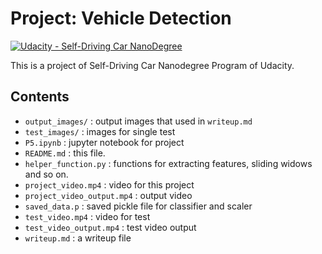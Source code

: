 # **Project: Vehicle Detection**
[![Udacity - Self-Driving Car NanoDegree](https://s3.amazonaws.com/udacity-sdc/github/shield-carnd.svg)](http://www.udacity.com/drive)

This is a project of Self-Driving Car Nanodegree Program of Udacity.

Contents
---
- `output_images/` : output images that used in `writeup.md`
- `test_images/` : images for single test
- `P5.ipynb` : jupyter notebook for project
- `README.md` : this file.
- `helper_function.py` : functions for extracting features, sliding widows and so on.
- `project_video.mp4` : video for this project
- `project_video_output.mp4` : output video
- `saved_data.p` : saved pickle file for classifier and scaler
- `test_video.mp4` : video for test
- `test_video_output.mp4` : test video output
- `writeup.md` : a writeup file